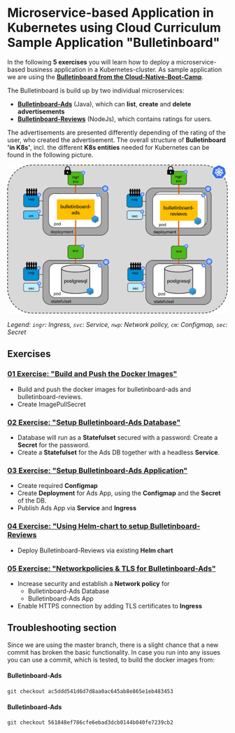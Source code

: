 # Microservice-based Application in Kubernetes using Cloud Curriculum Sample Application "Bulletinboard"

In the following **5 exercises** you will learn how to deploy a microservice-based business application in a Kubernetes-cluster. 
As sample application we are using the **[Bulletinboard from the Cloud-Native-Boot-Camp](https://github.wdf.sap.corp/cloud-native-bootcamp/info)**. 

The Bulletinboard is build up by two individual microservices:
- **[Bulletinboard-Ads](https://github.wdf.sap.corp/cloud-native-bootcamp/bulletinboard-ads-java)** (Java), which can **list**, **create** and **delete advertisements**
- **[Bulletinboard-Reviews](https://github.wdf.sap.corp/cloud-native-bootcamp/bulletinboard-reviews-nodejs)** (NodeJs), which contains ratings for users.

The advertisements are presented differently depending of the rating of the user, who created the advertisement.
The overall structure of **Bulletinboard 'in K8s'**, incl. the different **K8s entities** needed for Kubernetes can be found in the following picture.

<img src="images/Bulletinboard_Overview.png" width="800" />

_Legend: `ingr`: Ingress, `svc`: Service, `nwp`: Network policy, `cm`: Configmap, `sec`: Secret_

## Exercises

### [01 Exercise: "Build and Push the Docker Images"](exercise_01_make_images_available.md)
- Build and push the docker images for bulletinboard-ads and bulletinboard-reviews.
- Create ImagePullSecret

### [02 Exercise: "Setup Bulletinboard-Ads Database"](exercise_02_ads_db.md)
- Database will run as a **Statefulset** secured with a password: Create a **Secret** for the password.
- Create a **Statefulset** for the Ads DB together with a headless **Service**.

### [03 Exercise: "Setup Bulletinboard-Ads Application"](exercise_03_ads_app.md)
- Create required **Configmap**
- Create **Deployment** for Ads App, using the **Configmap** and the **Secret** of the DB.
- Publish Ads App via **Service** and **Ingress**

### [04 Exercise: "Using Helm-chart to setup Bulletinboard-Reviews](exercise_04_reviews_as_helm_chart.md)
- Deploy Bulletinboard-Reviews via existing **Helm chart**

### [05 Exercise: "Networkpolicies & TLS for Bulletinboard-Ads"](exercise_05_ads_networkpolicies_and_certificate.md)
- Increase security and establish a **Network policy** for
  - Bulletinboard-Ads Database
  - Bulletinboard-Ads App
- Enable HTTPS connection by adding TLS certificates to **Ingress**

## Troubleshooting section

Since we are using the master branch, there is a slight chance that a new commit has broken the basic functionality. In case you run into any issues you can use a commit, which is tested, to build the docker images from:

#### Bulletinboard-Ads
```
git checkout ac5ddd541d6d7d8aa0ac645ab8e865e1eb483453
```

#### Bulletinboard-Ads
```
git checkout 561848ef786cfe6ebad3dcb0144b040fe7239cb2
```


